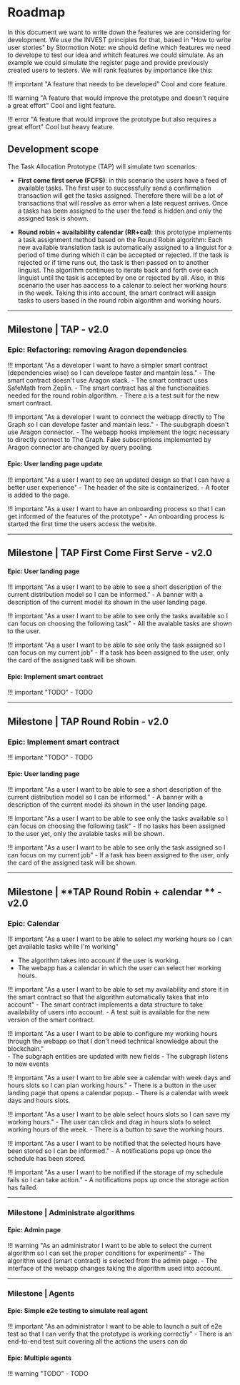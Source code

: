 # Roadmap
In this document we want to write down the features we are considering for development. We use the INVEST principles for that, based in "How to write user stories" by Stormotion
Note: we should define which features we need to develope to test our idea and whitch features we could simulate. As an example we could simulate the register page and provide previously created users to testers. We will rank features by importance like this:

!!! important "A feature that needs to be developed" 
    Cool and core feature.

!!! warning "A feature that would improve the prototype and doesn't require a great effort" 
    Cool and light feature.

!!! error "A feature that would improve the prototype but also requires a great effort" 
    Cool but heavy feature.

## Development scope
The Task Allocation Prototype (TAP) will simulate two scenarios:

- **First come first serve (FCFS)**: in this scenario the users have a feed of available tasks. The first user to successfully send a confirmation transaction will get the tasks assigned. Therefore there will be a lot of transactions that will resolve as error when a late request arrives. Once a tasks has been assigned to the user the feed is hidden and only the assigned task is shown.

- **Round robin + availability calendar (RR+cal)**:  this prototype implements a task assignment method based on the Round Robin algorithm: Each new available translation task is automatically assigned to a linguist for a period of time during which it can be accepted or rejected. If the task is rejected or if time runs out, the task is then passed on to another linguist. The algorithm continues to iterate back and forth over each linguist until the task is accepted by one or rejected by all. Also, in this scenario the user has aaccess to a calenar to select her  working hours in the week. Taking this into account, the smart contract will assign tasks to users based in the round robin algorithm and working hours.


---

## Milestone | **TAP** - v2.0

### Epic: **Refactoring: removing Aragon dependencies**

!!! important "As a developer I want to have a simpler smart contract (dependencies wise) so I can develope faster and mantain less." 
    - The smart contract doesn't use Aragon stack. 
    - The smart contract uses SafeMath from Zeplin. 
    - The smart contract has al the functionalities needed for the round robin algorithm.
    - There a is a test suit for the new smart contract.

!!! important "As a developer I want to connect the webapp directly to The Graph so I can develope faster and mantain less." 
    - The suubgraph doesn't use Aragon connector. 
    - The webapp hooks implement the logic necessary to directly connect to The Graph. Fake subscriptions implemented by Aragon connector are changed by query pooling.

#### Epic: User landing page update

!!! important "As a user I want to see an updated design so that I can have a better user experience"
    - The header of the site is containerized.
    - A footer is added to the page.

!!! important "As a user I want to have an onboarding process so that I can get informed of the features of the prototype"
    - An onboarding process is started the first time the users access the website.


---

## Milestone | **TAP First Come First Serve** - v2.0

#### Epic: User landing page

!!! important "As a user I want to be able to see a short description of the current distribution model so I can be informed." 
    - A banner with a description of the current model its shown in the user landing page. 

!!! important "As a user I want to be able to see only the tasks available so I can focus on choosing the following task" 
    - All the avalable tasks are shown to the user. 

!!! important "As a user I want to be able to see only the task assigned so I can focus on my current job" 
    - If a task has been assigned to the user, only the card of the assigned task will be shown. 

#### Epic: **Implement smart contract**

!!! important "TODO" 
    - TODO


---

## Milestone |  **TAP Round Robin** - v2.0

### Epic: **Implement smart contract**

!!! important "TODO" 
    - TODO

#### Epic: User landing page

!!! important "As a user I want to be able to see a short description of the current distribution model so I can be informed." 
    - A banner with a description of the current model its shown in the user landing page. 

!!! important "As a user I want to be able to see only the tasks available so I can focus on choosing the following task" 
    - If no tasks has been assigned to the user yet, only the avalable tasks will be shown. 

!!! important "As a user I want to be able to see only the task assigned so I can focus on my current job" 
    - If a task has been assigned to the user, only the card of the assigned task will be shown. 


---

## Milestone |  **TAP Round Robin + calendar ** - v2.0


### Epic: **Calendar**

!!! important "As a user I want to be able to select my working hours so I can get available tasks while I'm working"
- The algorithm takes into account if the user is working.
- The webapp has a calendar in which the user can select her working hours. 

!!! important "As a user I want to be able to set my availability and store it in the smart contract so that the algorithm automatically takes that into account" 
    - The smart contract implements a data structure to take availability of users into account.
    - A test suit is available for the new version of the smart contract.

!!! important "As a user I want to be able to configure my working hours through the webapp so that I don't need technical knowledge about the blockchain."    
    - The subgraph entities are updated with new fields
    - The subgraph listens to new events

!!! important "As a user I want to be able see a calendar with week days and hours slots so I can plan working hours." 
    - There is a button in the user landing page that opens a calendar popup. 
    - There is a calendar with week days and hours slots.

!!! important "As a user I want to be able select hours slots so I can save my working hours." 
    - The user can click and drag in hours slots to select working hours of the week.
    - There is a button to save the working hours.

!!! important "As a user I want to be notified that the selected hours have been stored so I can be informed." 
    - A notifications pops up once the schedule has been stored.

!!! important "As a user I want to be notified if the storage of my schedule fails so I can take action." 
    - A notifications pops up once the storage action has failed.


---

### Milestone | **Administrate algorithms**

#### Epic: Admin page

!!! warning "As an administrator I want to be able to select the current algorithm so I can set the proper conditions for experiments"
    - The algorithm used (smart contract) is selected from the admin page.
    - The interface of the webapp changes taking the algorithm used into account.

---

### Milestone | **Agents**


#### Epic: Simple e2e testing to simulate real agent
!!! important "As an administrator I want to be able to launch a suit of e2e test so that I can verify that the prototype is working correctly" 
    - There is an end-to-end test suit covering all the actions the users can do

#### Epic: Multiple agents
!!! warning "TODO" 
    - TODO
